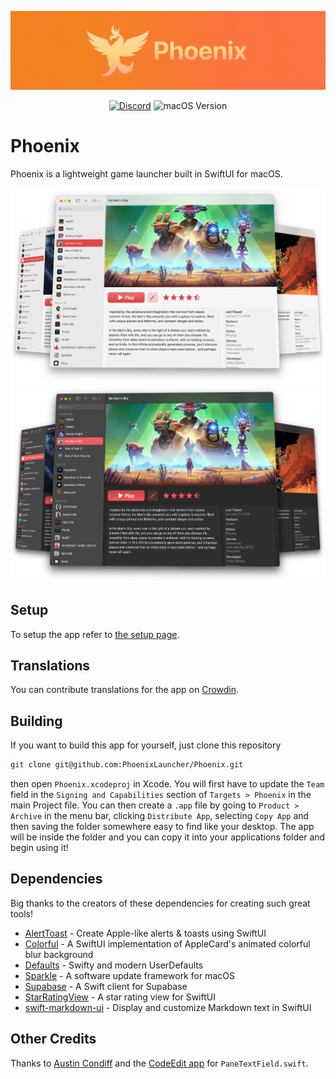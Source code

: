 ![Phoenix's Banner](/Images/phoenix-banner-small.jpg)

<div align="center">

[![Discord](https://img.shields.io/discord/1059670439917527140?style=for-the-badge&logo=discord)](https://discord.gg/S5Kje5WQ4R)
![macOS Version](https://img.shields.io/badge/macos-13%2B-brightgreen?style=for-the-badge)

</div>

# Phoenix

Phoenix is a lightweight game launcher built in SwiftUI for macOS.

![Screenshot of Phoenix in light mode](/Images/phoenix-light-triple-compressed.webp#gh-light-mode-only)
![Screenshot of Phoenix in dark mode](/Images/phoenix-dark-triple-compressed.webp#gh-dark-mode-only)

## Setup

To setup the app refer to
[the setup page](https://github.com/phoenixlauncher/phoenix/wiki/1.-Setup).

## Translations

You can contribute translations for the app on [Crowdin](https://crowdin.com/project/phoenixlauncher).

## Building

If you want to build this app for yourself, just clone this repository

```bash
git clone git@github.com:PhoenixLauncher/Phoenix.git
```

then open `Phoenix.xcodeproj` in Xcode. You will first have to update the `Team`
field in the `Signing and Capabilities` section of `Targets > Phoenix` in the
main Project file. You can then create a `.app` file by going to
`Product > Archive` in the menu bar, clicking `Distribute App`, selecting
`Copy App` and then saving the folder somewhere easy to find like your desktop.
The app will be inside the folder and you can copy it into your applications
folder and begin using it!

## Dependencies

Big thanks to the creators of these dependencies for creating such great tools!

- [AlertToast](https://github.com/elai950/AlertToast) - Create Apple-like alerts
  & toasts using SwiftUI
- [Colorful](https://github.com/Lakr233/Colorful) - A SwiftUI implementation of
  AppleCard's animated colorful blur background
- [Defaults](https://github.com/sindresorhus/Defaults) - Swifty and modern
  UserDefaults
- [Sparkle](https://github.com/sparkle-project/Sparkle) - A software update
  framework for macOS
- [Supabase](https://github.com/supabase-community/supabase-swift) - A Swift
  client for Supabase
- [StarRatingView](https://github.com/magickworx/StarRatingViewSwiftUI) - A star
  rating view for SwiftUI
- [swift-markdown-ui](https://github.com/gonzalezreal/swift-markdown-ui) -
  Display and customize Markdown text in SwiftUI

## Other Credits

Thanks to [Austin Condiff](https://twitter.com/austincondiff) and the [CodeEdit app](https://codeedit.app) for `PaneTextField.swift`.
